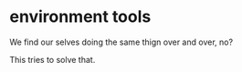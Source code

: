# environment tools

We find our selves doing the same thign over and over, no?

This tries to solve that.
